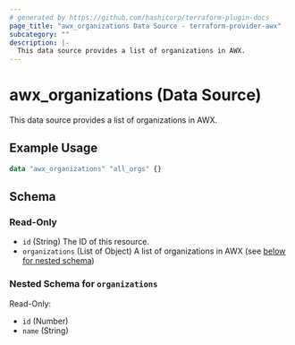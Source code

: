 ```yaml
---
# generated by https://github.com/hashicorp/terraform-plugin-docs
page_title: "awx_organizations Data Source - terraform-provider-awx"
subcategory: ""
description: |-
  This data source provides a list of organizations in AWX.
---
```


# awx_organizations (Data Source)

This data source provides a list of organizations in AWX.

## Example Usage

```terraform
data "awx_organizations" "all_orgs" {}
```

<!-- schema generated by tfplugindocs -->
## Schema

### Read-Only

- `id` (String) The ID of this resource.
- `organizations` (List of Object) A list of organizations in AWX (see [below for nested schema](#nestedatt--organizations))

<a id="nestedatt--organizations"></a>
### Nested Schema for `organizations`

Read-Only:

- `id` (Number)
- `name` (String)
